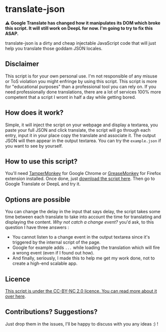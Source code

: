 # translate-json

**⚠️ Google Translate has changed how it manipulates its DOM which broke this script. It will still work on DeepL for now. I'm going to try to fix this ASAP.**

translate-json is a dirty and cheap injectable JavaScript code that will just help you translate those goddam JSON locales.

## Disclaimer

This script is for your own personal use. I'm not responsible of any misuse or ToS violation you might enfringe by using this script. This script is more for "educational purposes" than a professional tool you can rely on. If you need professionally done translations, there are a lot of services 100% more competent that a script I wront in half a day while getting bored.

## How does it work?

Simple, it will inject the script on your webpage and display a textarea, you paste your full JSON and click translate, the script will go through each entry, input it in your place copy the translate and associate it. The output JSON will then appear in the output textarea.
You can try the `example.json` if you want to see by yourself.

## How to use this script?

You'll need [TamperMonkey](https://chrome.google.com/webstore/detail/tampermonkey/dhdgffkkebhmkfjojejmpbldmpobfkfo) for Google Chrome or [GreaseMonkey](https://addons.mozilla.org/en-US/firefox/addon/greasemonkey/) for Firefox extension installed.
Once done, just [download the script here](https://github.com/tarkant/translate-json/raw/master/translate-json.user.js).
Then go to Google Translate or DeepL and try it.

## Options are possible

You can change the delay in the input that says delay, the script takes some time between each translate to take into account the time for translating and displaying the content. _Why not catch a change event?_ you'd ask, to this question I have three answers :

- You cannot listen to a change event in the output textarea since it's triggered by the internal script of the page.
- Google for example adds `...` while loading the translation which will fire a wrong event (even if I found out how).
- And finally, seriously, I made this to help me get my work done, not to create a high-end scalable app.

## Licence

[This script is under the CC-BY-NC 2.0 licence. You can read more about it over here](https://creativecommons.org/licenses/by-nc/2.0/).

## Contributions? Suggestions?

Just drop them in the issues, I'll be happy to discuss with you any ideas :) !
